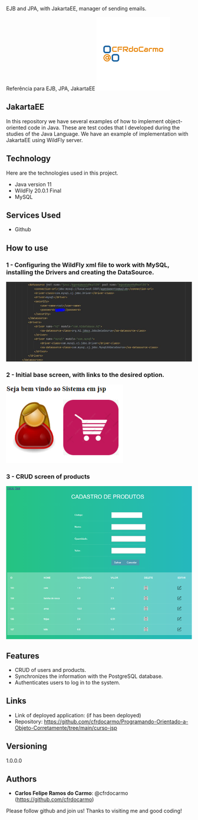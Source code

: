 
EJB and JPA, with JakartaEE, manager of sending emails.

Referência para EJB, JPA, JakartaEE
![Logo of the project](https://github.com/cfrdocarmo/Programando-Orientado-a-Objeto-Corretamente/blob/main/readme_imagens/5b69922dd2b845f283d0892e499afe46.png)
 
## JakartaEE
 

In this repository we have several examples of how to implement object-oriented code in Java. These are test codes that I developed during the studies of the Java Language. We have an example of implementation with JakartaEE using WildFly server. 
 
 
## Technology 
 
Here are the technologies used in this project.
 
* Java version  11
* WildFly 20.0.1 Final
* MySQL
 
 
## Services Used
 
* Github

 
## How to use
 
### 1 - Configuring the WildFly xml file to work with MySQL, installing the Drivers and creating the DataSource.
![Login Sreen](https://github.com/cfrdocarmo/JakartaEE/blob/main/readme_imagens/configurationXmlWildFly.JPG)

### 2 - Initial base screen, with links to the desired option.
![Home Screen](https://github.com/cfrdocarmo/Programando-Orientado-a-Objeto-Corretamente/blob/main/readme_imagens/ScreenshotInicio.png)

### 3 - CRUD screen of products
![CRUD Screen Products](https://github.com/cfrdocarmo/Programando-Orientado-a-Objeto-Corretamente/blob/main/readme_imagens/ScreenshotTelaCRUDProdutos.png)
 
 
## Features
 
  - CRUD of users and products.
  - Synchronizes the information with the PostgreSQL database.
  - Authenticates users to log in to the system.
 
 
## Links
 
  - Link of deployed application: (if has been deployed)
  - Repository: https://github.com/cfrdocarmo/Programando-Orientado-a-Objeto-Corretamente/tree/main/curso-jsp
   
 
 
## Versioning
 
1.0.0.0
 
 
## Authors
 
* **Carlos Felipe Ramos do Carmo**: @cfrdocarmo (https://github.com/cfrdocarmo)
 
 
Please follow github and join us!
Thanks to visiting me and good coding!
